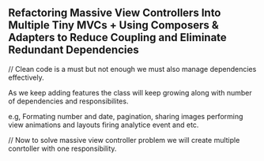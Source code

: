 
## Refactoring Massive View Controllers Into Multiple Tiny MVCs + Using Composers & Adapters to Reduce Coupling and Eliminate Redundant Dependencies


// Clean code is a must but not enough we must also manage dependencies effectively.

As we keep adding features the class will keep growing along with number of dependencies and responsibilites.

e.g,
Formating number and date, pagination, sharing images performing view animations and layouts firing analytice event and etc.



// Now to solve massive view controller problem we will create multiple conrtoller with one responsibility.

